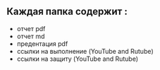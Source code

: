 ## Каждая папка содержит :
- отчет pdf
- отчет md
- предентация pdf
- ссылки на выполнение (YouTube and Rutube)
- ссылки на защиту (YouTube and Rutube)
